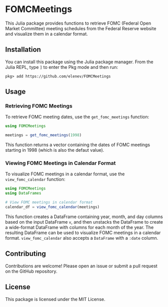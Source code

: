 # FOMCMeetings

This Julia package provides functions to retrieve FOMC (Federal Open Market Committee) meeting schedules from the Federal Reserve website and visualize them in a calendar format.

## Installation

You can install this package using the Julia package manager. From the Julia REPL, type `]` to enter the Pkg mode and then run:

```
pkg> add https://github.com/elenev/FOMCMeetings
```

## Usage

### Retrieving FOMC Meetings

To retrieve FOMC meeting dates, use the `get_fomc_meetings` function:

```julia
using FOMCMeetings

meetings = get_fomc_meetings(1998)
```

This function returns a vector containing the dates of FOMC meetings starting in 1998 (which is also the defaut value).

### Viewing FOMC Meetings in Calendar Format

To visualize FOMC meetings in a calendar format, use the `view_fomc_calendar` function:

```julia
using FOMCMeetings
using DataFrames

# View FOMC meetings in calendar format
calendar_df = view_fomc_calendar(meetings)
```

This function creates a DataFrame containing year, month, and day columns based on the input DataFrame `v`, and then unstacks the DataFrame to create a wide-format DataFrame with columns for each month of the year. The resulting DataFrame can be used to visualize FOMC meetings in a calendar format. `view_fomc_calendar` also accepts a `DataFrame` with a `:date` column.

## Contributing

Contributions are welcome! Please open an issue or submit a pull request on the GitHub repository.

## License

This package is licensed under the MIT License.
